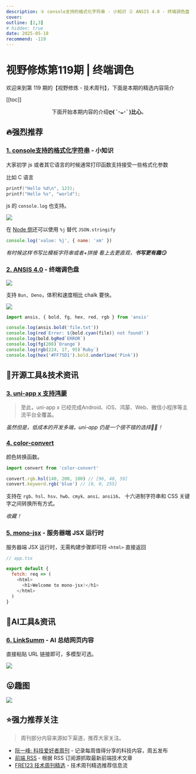 ```yaml
---
description: ① console支持的格式化字符串 - 小知识 ② ANSIS 4.0 - 终端调色盘 ③ uni-app x 支持鸿蒙 ④ color-convert ⑤ mono-jsx - 服务器端 JSX 运行时 ⑥ LinkSumm - AI 总结网页内容
cover:
outline: [2,3]
# hidden: true
date: 2025-05-18
recommend: -119
---
```


# 视野修炼第119期 | 终端调色

欢迎来到第 119 期的【视野修炼 - 技术周刊】，下面是本期的精选内容简介

[[toc]]

<center>

下面开始本期内容的介绍**ღ( ´･ᴗ･` )比心**。

</center>

## 🔥强烈推荐
### [1. console支持的格式化字符串](https://developer.mozilla.org/zh-CN/docs/Web/API/console#%E4%BD%BF%E7%94%A8%E5%AD%97%E7%AC%A6%E4%B8%B2%E6%9B%BF%E6%8D%A2) - 小知识

大家初学 js 或者其它语言的时候通常打印函数支持接受一些格式化参数

比如 C 语言
```c
printf("Hello %d\n", 123);
printf("Hello %s", "world");
```
js 的 `console.log` 也支持。 

![](https://cdn.upyun.sugarat.top/mdImg/sugar/881c75a5677280a2a5f52c3dea03ce75)

在 [Node 侧](https://nodejs.org/api/util.html#utilformatformat-args)还可以使用 `%j` 替代 `JSON.stringify`
```js
console.log('value: %j', { name: 'xm' })
```

*有时候这样书写比模板字符串或者+拼接 看上去更直观，**书写更有趣😏***

### [2. ANSIS 4.0](https://github.com/webdiscus/ansis?tab=readme-ov-file#benchmark) - 终端调色盘
![](https://cdn.upyun.sugarat.top/mdImg/sugar/39af0b85c856c63b62efbb037863ec0a)

支持 `Bun, Deno`，体积和速度相比 chalk 要快。

![](https://cdn.upyun.sugarat.top/mdImg/sugar/c0bd861808f30e18a53899321c9fdee1)

```js
import ansis, { bold, fg, hex, red, rgb } from 'ansis'

console.log(ansis.bold('file.txt'))
console.log(red`Error: ${bold.cyan(file)} not found!`)
console.log(bold.bgRed`ERROR`)
console.log(fg(208)`Orange`)
console.log(rgb(224, 17, 95)`Ruby`)
console.log(hex('#FF75D1').bold.underline('Pink'))
```
## 🔧开源工具&技术资讯
### [3. uni-app x 支持鸿蒙](https://mp.weixin.qq.com/s/CCMN8X4lbUlgn6SOQQZCxA)

>至此，uni-app x 已经完成Android、iOS、鸿蒙、Web、微信小程序等主流平台全覆盖。

*虽然但是，低成本的开发多端，uni-app 仍是一个很不错的选择👍🏻！*

### [4. color-convert](https://github.com/Qix-/color-convert)
颜色转换函数。

```js
import convert from 'color-convert'

convert.rgb.hsl(140, 200, 100) // [96, 48, 59]
convert.keyword.rgb('blue') // [0, 0, 255]
```

支持在 `rgb、hsl、hsv、hwb、cmyk、ansi、ansi16`、 十六进制字符串和 CSS 关键字之间转换所有方式。

*收藏！*

### [5. mono-jsx](https://github.com/ije/mono-jsx) - 服务器端 JSX 运行时

服务器端 JSX 运行时，无需构建步骤即可将 `<html>` 直接返回

```js
// app.tsx

export default {
  fetch: req => (
    <html>
      <h1>Welcome to mono-jsx!</h1>
    </html>
  )
}
```
## 🤖AI工具&资讯
### [6. LinkSumm](https://linksumm.aimerge.cc/) - AI 总结网页内容

直接粘贴 URL 链接即可，多模型可选。

![](https://cdn.upyun.sugarat.top/mdImg/sugar/ead06f32878dd55c0a5ede816d3fbce4)

## 😛趣图

![](https://cdn.upyun.sugarat.top/mdImg/sugar/a0a613a6045508aec4f3b7cee93d0c9a)

## ⭐️强力推荐关注

> 周刊部分内容来源如下渠道，推荐大家关注。

- [阮一峰: 科技爱好者周刊](https://www.ruanyifeng.com/blog/archives.html) - 记录每周值得分享的科技内容，周五发布
- [前端 RSS](https://fed.chanceyu.com/) - 根据 RSS 订阅源抓取最新前端技术文章
- [FRE123 技术周刊精选](https://fre123.com/weekly) - 技术周刊精选推荐信息流
